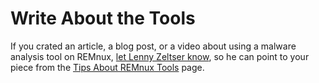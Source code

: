 # Write About the Tools

If you crated an article, a blog post, or a video about using a malware analysis tool on REMnux, [let Lenny Zeltser know](https://zeltser.com/contact/), so he can point to your piece from the [Tips About REMnux Tools](../elsewhere/tips-about-remnux-tools.md) page.

